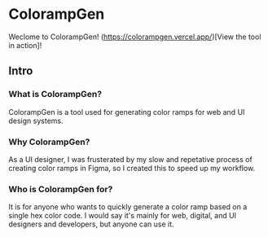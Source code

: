 # ColorampGen

Weclome to ColorampGen!
(https://colorampgen.vercel.app/)[View the tool in action]!

## Intro

### What is ColorampGen?

ColorampGen is a tool used for generating color ramps for web and UI design systems.

### Why ColorampGen?

As a UI designer, I was frusterated by my slow and repetative process of creating color ramps in Figma, so I created this to speed up my workflow.

### Who is ColorampGen for?

It is for anyone who wants to quickly generate a color ramp based on a single hex color code. I would say it's mainly for web, digital, and UI designers and developers, but anyone can use it.